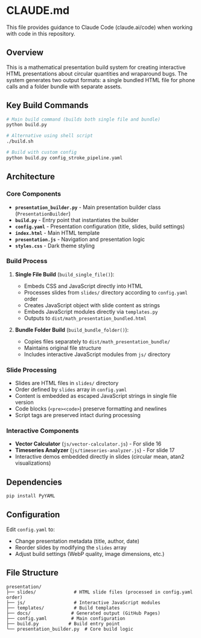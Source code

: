 # CLAUDE.md

This file provides guidance to Claude Code (claude.ai/code) when working with code in this repository.

## Overview

This is a mathematical presentation build system for creating interactive HTML presentations about circular quantities and wraparound bugs. The system generates two output formats: a single bundled HTML file for phone calls and a folder bundle with separate assets.

## Key Build Commands

```bash
# Main build command (builds both single file and bundle)
python build.py

# Alternative using shell script
./build.sh

# Build with custom config
python build.py config_stroke_pipeline.yaml
```

## Architecture

### Core Components

- **`presentation_builder.py`** - Main presentation builder class (`PresentationBuilder`)
- **`build.py`** - Entry point that instantiates the builder
- **`config.yaml`** - Presentation configuration (title, slides, build settings)
- **`index.html`** - Main HTML template
- **`presentation.js`** - Navigation and presentation logic
- **`styles.css`** - Dark theme styling

### Build Process

1. **Single File Build** (`build_single_file()`):
   - Embeds CSS and JavaScript directly into HTML
   - Processes slides from `slides/` directory according to `config.yaml` order
   - Creates JavaScript object with slide content as strings
   - Embeds JavaScript modules directly via `templates.py` 
   - Outputs to `dist/math_presentation_bundled.html`

2. **Bundle Folder Build** (`build_bundle_folder()`):
   - Copies files separately to `dist/math_presentation_bundle/`
   - Maintains original file structure
   - Includes interactive JavaScript modules from `js/` directory

### Slide Processing

- Slides are HTML files in `slides/` directory
- Order defined by `slides` array in `config.yaml`
- Content is embedded as escaped JavaScript strings in single file version
- Code blocks (`<pre><code>`) preserve formatting and newlines
- Script tags are preserved intact during processing

### Interactive Components

- **Vector Calculator** (`js/vector-calculator.js`) - For slide 16
- **Timeseries Analyzer** (`js/timeseries-analyzer.js`) - For slide 17
- Interactive demos embedded directly in slides (circular mean, atan2 visualizations)

## Dependencies

```bash
pip install PyYAML
```

## Configuration

Edit `config.yaml` to:
- Change presentation metadata (title, author, date)
- Reorder slides by modifying the `slides` array
- Adjust build settings (WebP quality, image dimensions, etc.)

## File Structure

```
presentation/
├── slides/              # HTML slide files (processed in config.yaml order)
├── js/                  # Interactive JavaScript modules
├── templates/           # Build templates
├── docs/               # Generated output (GitHub Pages)
├── config.yaml         # Main configuration
├── build.py           # Build entry point
└── presentation_builder.py  # Core build logic
```